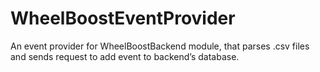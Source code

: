 # WheelBoostEventProvider
An event provider for WheelBoostBackend module, that parses .csv files and sends request to add event to backend’s database.

